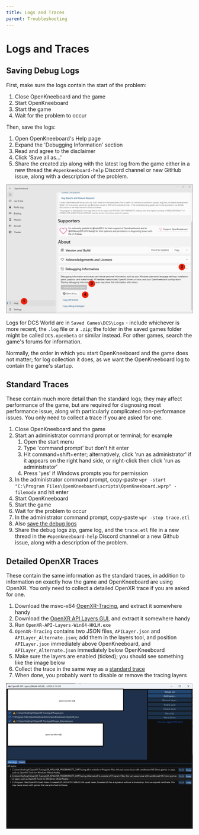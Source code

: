 ```yaml
---
title: Logs and Traces
parent: Troubleshooting
---
```


# Logs and Traces

## Saving Debug Logs

First, make sure the logs contain the start of the problem:

1. Close OpenKneeboard and the game
2. Start OpenKneeboard
3. Start the game
4. Wait for the problem to occur

Then, save the logs:

1. Open OpenKneeboard's Help page
2. Expand the 'Debugging Information' section
3. Read and agree to the disclaimer
4. Click 'Save all as...'
5. Share the created zip along with the latest log from the game either in a new thread the `#openkneeboard-help` Discord channel or new GitHub issue, along with a description of the problem.

![Screenshot highlighting where to click for steps 1-4 above](../screenshots/save-logs.png)

Logs for DCS World are in `Saved Games\DCS\Logs` - include whichever is more recent, the `.log` file or a `.zip`; the folder in the saved games folder might be called `DCS.openbeta` or similar instead. For other games, search the game's forums for information.

Normally, the order in which you start OpenKneeboard and the game does not matter; for log collection it does, as we want the OpenKneeboard log to contain the game's startup.

## Standard Traces

These contain much more detail than the standard logs; they may affect performance of the game, but are required for diagnosing most performance issue, along with particularly complicated non-performance issues. You only need to collect a trace if you are asked for one.

1. Close OpenKneeboard and the game
2. Start an administrator command prompt or terminal; for example
    1. Open the start menu
    2. Type 'command prompt' but don't hit enter
    3. Hit command+shift+enter; alternatively, click 'run as administrator' if it appears on the right hand side, or right-click then click 'run as administrator'
    4. Press 'yes' if Windows prompts you for permission
3. In the administrator command prompt, copy-paste `wpr -start "C:\Program Files\OpenKneeboard\scripts\OpenKneeboard.wprp" -filemode` and hit enter
4. Start OpenKneeboard
5. Start the game
6. Wait for the problem to occur
7. In the administrator command prompt, copy-paste `wpr -stop trace.etl`
8. Also [save the debug logs](#saving-debug-logs)
9. Share the debug logs zip, game log, and the `trace.etl` file in a new thread in the `#openkneeboard-help` Discord channel or a new Github issue, along with a description of the problem. 

## Detailed OpenXR Traces

These contain the same information as the standard traces, in addition to information on exactly how the game and OpenKneeboard are using OpenXR. You only need to collect a detailed OpenXR trace if you are asked for one.

1. Download the msvc-x64 [OpenXR-Tracing](https://github.com/fredemmott/OpenXR-Tracing/releases/latest), and extract it somewhere handy
2. Download the [OpenXR API Layers GUI](https://github.com/fredemmott/OpenXR-API-Layers-GUI/releases/latest), and extract it somewhere handy
3. Run `OpenXR-API-Layers-Win64-HKLM.exe`
4. `OpenXR-Tracing` contains two JSON files, `APILayer.json` and `APILayer_Alternate.json`; add them in the layers tool, and position `APILayer.json` immediately above OpenKneeboard, and `APILayer_Alternate.json` immediately below OpenKneeboard
5. Make sure the layers are enabled (ticked); you should see something like the image below
6. Collect the trace in the same way as a [standard trace](#standard-traces)
7. When done, you probably want to disable or remove the tracing layers

![screenshot of the layer tool showing the tracing layers](../screenshots/openxr-tracing-layers.png)